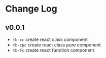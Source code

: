 # Change Log

## v0.0.1
* `tb-cc` create react class component
* `tb-cpc` create react class pure component
* `tb-fc` create react function component
